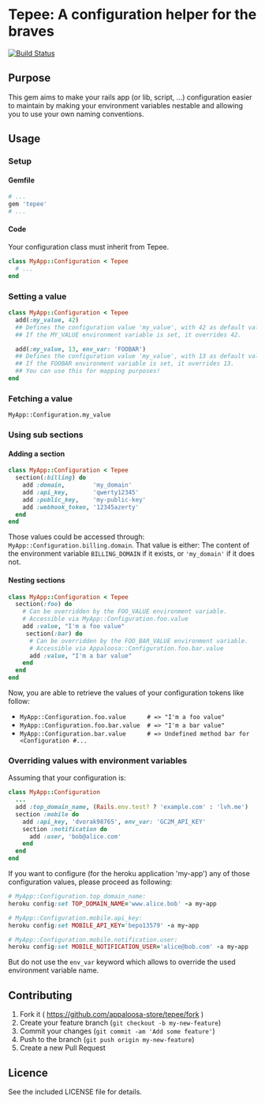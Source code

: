 # Tepee: A configuration helper for the braves

[![Build Status](https://travis-ci.org/appaloosa-store/tepee.svg)](https://travis-ci.org/appaloosa-store/tepee)

## Purpose

This gem aims to make your rails app (or lib, script, ...) configuration easier to maintain by making your environment variables nestable and allowing you to use your own naming conventions.

## Usage

### Setup

#### Gemfile

```ruby
# ...
gem 'tepee'
# ...
```

#### Code

Your configuration class must inherit from Tepee.

```ruby
class MyApp::Configuration < Tepee
  # ...
end
```

### Setting a value

```ruby
class MyApp::Configuration < Tepee
  add(:my_value, 42)
  ## Defines the configuration value 'my_value', with 42 as default value.
  ## If the MY_VALUE environment variable is set, it overrides 42.

  add(:my_value, 13, env_var: 'FOOBAR')
  ## Defines the configuration value 'my_value', with 13 as default value.
  ## If the FOOBAR environment variable is set, it overrides 13.
  ## You can use this for mapping purposes!
end
```

### Fetching a value

`MyApp::Configuration.my_value`

### Using sub sections

#### Adding a section

```ruby
class MyApp::Configuration < Tepee
  section(:billing) do
    add :domain,        'my_domain'
    add :api_key,       'qwerty12345'
    add :public_key,    'my-public-key'
    add :webhook_token, '12345azerty'
  end
end
```

Those values could be accessed through: `MyApp::Configuration.billing.domain`.
That value is either:
 The content of the environment variable `BILLING_DOMAIN` if it exists, or `'my_domain'` if it does not.

#### Nesting sections

```ruby
class MyApp::Configuration < Tepee
  section(:foo) do
    # Can be overridden by the FOO_VALUE environment variable.
    # Accessible via MyApp::Configuration.foo.value
    add :value, "I'm a foo value"
     section(:bar) do
      # Can be overridden by the FOO_BAR_VALUE environment variable.
      # Accessible via Appaloosa::Configuration.foo.bar.value
      add :value, "I'm a bar value"
    end
  end
end
```

Now, you are able to retrieve the values of your configuration tokens like follow:
* `MyApp::Configuration.foo.value      # => "I'm a foo value"`
* `MyApp::Configuration.foo.bar.value  # => "I'm a bar value"`
* `MyApp::Configuration.bar.value      # => Undefined method bar for <Configuration #...`

### Overriding values with environment variables

Assuming that your configuration is:

```ruby
class MyApp::Configuration
  ...
  add :top_domain_name, (Rails.env.test? ? 'example.com' : 'lvh.me')
  section :mobile do
    add :api_key, 'dvorak98765', env_var: 'GC2M_API_KEY'
    section :notification do
      add :user, 'bob@alice.com'
    end
  end
end
```

If you want to configure (for the heroku application 'my-app') any of those configuration values, please proceed as following:

```ruby
# MyApp::Configuration.top_domain_name:
heroku config:set TOP_DOMAIN_NAME='www.alice.bob' -a my-app

# MyApp::Configuration.mobile.api_key:
heroku config:set MOBILE_API_KEY='bepo13579' -a my-app

# MyApp::Configuration.mobile.notification.user:
heroku config:set MOBILE_NOTIFICATION_USER='alice@bob.com' -a my-app
```

But do not use the `env_var` keyword which allows to override the used environment variable name.

## Contributing

1. Fork it ( https://github.com/appaloosa-store/tepee/fork )
2. Create your feature branch (`git checkout -b my-new-feature`)
3. Commit your changes (`git commit -am 'Add some feature'`)
4. Push to the branch (`git push origin my-new-feature`)
5. Create a new Pull Request

## Licence

See the included LICENSE file for details.
